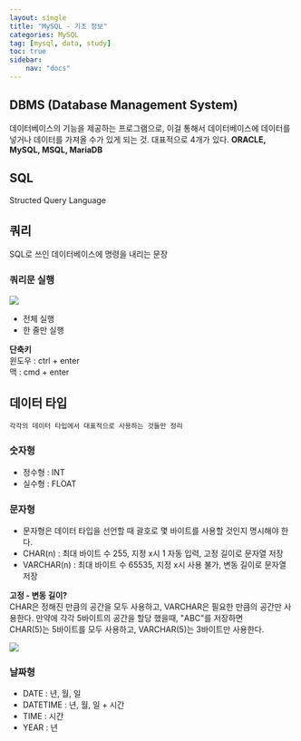 ```yaml
---
layout: single
title: "MySQL - 기초 정보"
categories: MySQL
tag: [mysql, data, study]
toc: true
sidebar:
    nav: "docs"
---
```


## DBMS (Database Management System)

데이터베이스의 기능을 제공하는 프로그램으로, 이걸 통해서 데이터베이스에 데이터를 넣거나 데이터를 가져올 수가 있게 되는 것. 대표적으로 4개가 있다. **ORACLE, MySQL, MSQL, MariaDB**

## SQL

Structed Query Language

## 쿼리

SQL로 쓰인 데이터베이스에 명령을 내리는 문장

### 쿼리문 실행

![](https://velog.velcdn.com/images/pine1230/post/96848463-31c8-45d3-9f18-00a0a9f413bf/image.png)

-   전체 실행
-   한 줄만 실행

**단축키**  
윈도우 : ctrl + enter  
맥 : cmd + enter

## 데이터 타입

```
각각의 데이터 타입에서 대표적으로 사용하는 것들만 정리
```

### 숫자형

-   정수형 : INT
-   실수형 : FLOAT

### 문자형

-   문자형은 데이터 타입을 선언할 때 괄호로 몇 바이트를 사용할 것인지 명시해야 한다.
-   CHAR(n) : 최대 바이트 수 255, 지정 x시 1 자동 입력, 고정 길이로 문자열 저장
-   VARCHAR(n) : 최대 바이트 수 65535, 지정 x시 사용 불가, 변동 길이로 문자열 저장

**고정 - 변동 길이?**  
CHAR은 정해진 만큼의 공간을 모두 사용하고, VARCHAR은 필요한 만큼의 공간만 사용한다. 만약에 각각 5바이트의 공간을 할당 했을때, "ABC"를 저장하면  
CHAR(5)는 5바이트를 모두 사용하고, VARCHAR(5)는 3바이트만 사용한다.

![](https://velog.velcdn.com/images/pine1230/post/c70a93fd-5e3e-4a39-895f-0f4059353070/image.png)

### 날짜형

-   DATE : 년, 월, 일
-   DATETIME : 년, 월, 일 + 시간
-   TIME : 시간
-   YEAR : 년